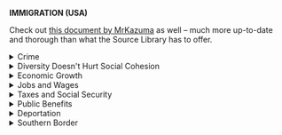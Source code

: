 **IMMIGRATION (USA)**

Check out [this document by MrKazuma](https://docs.google.com/document/u/1/d/1TrLqG-EDiNGmKa5Ued3bqY6bd0qozXBGahvPMcGnFXM/edit%23) as well – much more up-to-date and thorough than what the Source Library has to offer.

<details markdown="1">
<summary>Crime</summary>

# **Crime**
**Immigrants to the US commit less crime than native citizens.**

- [FEE: Nowrasteh 15](https://fee.org/articles/by-the-numbers-do-immigrants-cause-crime/)
  - Census Data
    - In **2010**, **10.7** percent of native-born men aged 18-39 without a high school degree were incarcerated **compared to 2.8 percent** of Mexican immigrants **and 1.7 percent** of Guatemalan and Salvadoran immigrants.
    - *“The disparity in incarceration rates has **existed for decades**… incarceration rates of the native-born were anywhere from **two to five times higher** than that of immigrants.”*
  - Macro-Analysis
    - **159 cities** at three dates between 1980 and 2000: crime rates and levels of immigration are **not correlated (**Ousey and Kubrin)
    - **111 US cities** with populations of at least 5,000 Hispanics and found no statistically significant findings. (Martinez 2008)
    - **150 Metropolitan Statistical Areas** (MSAs) and found that levels of recent immigration had a statistically significant downward effect on homicide rates but no effect on property crime rates. (Reid et al. 2005)

- [American Immigration Council: Ewing et al. 15](https://www.americanimmigrationcouncil.org/research/criminalization-immigration-united-states)
  - The violent crime rate **declined by 48%** and the property crime rate by **41%** during the period of 1990 to 2013, while the undocumented population **more than tripled** from 3.5 million to 11.2 million.
  - Keep in mind that correlation =/= causation, which makes this source pretty weak

- [Consensus](https://en.wikipedia.org/w/index.php?title=Immigration_and_crime&oldid=967879972%23Crime) (it’s wikipedia)
  - 26 citations
  - There is no empirical evidence that either legal or illegal immigration increases crime rate in the United States
  - Most studies in the U.S. have found lower crime rates among immigrants than among non-immigrants, and that higher concentrations of immigrants are associated with lower crime rates

- [PEW 13](https://www.pewresearch.org/fact-tank/2013/10/15/crime-rises-among-second-generation-immigrants-as-they-assimilate/)
  - The crime rate among second-generation immigrants increases to “catch up” to the native population

- [Falk et al. 13](https://www.ncbi.nlm.nih.gov/pmc/articles/PMC3969807/)
  - The majority of violent crimes are perpetrated by a small number of persistent violent offenders, typically males, characterized by early onset of violent criminality, substance abuse, personality disorders, and nonviolent criminality.
  - To take away in this context: America’s current legal immigration system does a rather good job filtering these people out because highly specialized, rich, etc people tend to not have these issues

- [Light & Miller 18](https://onlinelibrary.wiley.com/doi/abs/10.1111/1745-9125.12175)
  - Longitudinal analysis of the **relationship between ILLEGAL immigration and violent crime**, using data from a variety of sources that covers all 50 US states from 1990-2014
    - Violent crime here is considered to be homicide, aggravated assault, robbery, and rape
  - Finds that the **relationship between illegal immigration and violent crime is generally negative**
  - Suggests that **common explanations for this relationship don’t have much evidence**: “*Using supplemental models of victimization data and instrumental variable methods, we find little evidence that these results are due to decreased reporting or selective migration to avoid crime.*”

- [**Gunadi 2020**](https://economics.ucr.edu/wp-content/uploads/2020/09/JMP-Christian-Gunadi.pdf)
  - Specifically deals with DACA and local crime rates
  - **“Thee results of this analysis show no evidence that DACA statistically significantly affected the incarceration rate of undocumented youth. Furthermore, [..] implementation of DACA is not associated with a statistically significant change in violent crime rate.”**
  - **“ However, there is evidence that the enactment of DACA is associated with lower property crime rates. An increase of one DACA application approved per 1,000 population (∼1 S.D. increase) is associated with 1.6% decline in overall property crime rate. Further analysis shows that this reduction is driven by the decline in burglary and larceny rates.”**

------------

</details>
<details markdown="1">
<summary>Diversity Doesn't Hurt Social Cohesion</summary>

# **Diversity Doesn’t Hurt Social Cohesion**
**Diversity and immigration don’t hurt social cohesion. Keep in mind that this section is not focused specifically on mass immigration. (credit to [Mouthy Infidel](https://www.youtube.com/channel/UCTqctWuiqMJBehe1BH0JKtg) for some of this research) Keep in mind that this research needs to be reviewed again by us because I’ve heard it misrepresents stuff and lacks nuance**

- [Meer & Tolsma 14](https://www.annualreviews.org/doi/full/10.1146/annurev-soc-071913-043309)
  - **Enormous meta-analysis of 90 cross-sectional studies analyzing relationship between diversity & social cohesion.**
  - Vast majority of studies on the subject **fail to prove the relationship** between two variables.
  - In fact, study finds **positive relationships** between **inter-ethnic contact & trust** in ethnically heterogeneous communities.
  - **Only contrary data** shows **small-scale (intra-neighborhood) trust suffers** with ethnic heterogeneity in **some circumstances,** and even then **only in America**.
  - Plurality of data **does not support - and largely contradicts -** assertion that diversity hurts social cohesion.
- [Nai et al. 18](https://ink.library.smu.edu.sg/cgi/viewcontent.cgi?article=6358&context=lkcsb_research)
  - Study examining a **range of experiments** meant to gauge the relationship **between diversity and social cohesion.**
  - Study finds **all of the experiments** found a **positive relationship between diversity and social cohesion.**
  - **Proposed mechanism** is that **diversity** causes people to **identify more broadly with humanity, increasing sociability.**

- [Williamson 08](http://www.fisherwilliamson.com/downloads/MPSA040508.FINAL2.pdf)
  - Longitudinal study comparing the **change in social cohesion over time** in an area which **experienced a large increase in diversity** with a **comparative control which didn’t.**
  - The two areas **did not differ significantly** in how their levels of **social cohesion changed over time**, suggesting the increased level of diversity had **no statistically significant impact on social cohesion.**

- [Ziller 14](https://academic.oup.com/sf/article-abstract/93/3/1211/2332107)
  - Another longitudinal study analyzing **changes in trust in 22 European countries** between the years **2002 and 2010**.
  - Study suggests **immigration often leads to decrease in social trust**, but results were **heavily affected by ethnic polarization & economic stability**.
  - With low polarization and a good economy, immigration was shown to actually **increase social trust**.
  - Results suggest **it isn’t the diversity of immigrants** which lessens trust, but rather the **economic and political context in which they arrive.**

- [De et al. 15](https://www.ncbi.nlm.nih.gov/pmc/articles/PMC4672305/pdf/srep17963.pdf)
  - Source showing how **immigrant mobility reverses ethnocentrism** - “*Our empirical analysis of archival data verifies that contexts with high residential mobility indeed have less out-group hostility than those with low mobility*”
  - They use a model similar to the [Hartshorn et al. 13](http://doi.org/10.18564/jasss.2176) evidence (the harthorn evidence is used by chuds to prove that ethnocentrism will always be the result of immigration)

- [Christ et al. 14](https://www.ncbi.nlm.nih.gov/pmc/articles/PMC3964129/)
  -  "Contextual effect of positive intergroup contact on outgroup prejudice", McKenna, et al. "Are diverse groups less cohesive?"
  - “[Our] data show[s] consistently across seven studies that individuals’ outgroup attitudes are more positive when living in social contexts in which people have, on average, more positive intergroup contact. Moreover, we found a consistent contextual effect of contact on prejudice in each study: indeed, the effect of intergroup contact between social contexts is greater than the effect of individual-level contact within contexts. In four studies we provided evidence that this contextual effect is accompanied by more tolerant social norms that possibly explain the larger effect of intergroup contact on the social-context level of analysis. **Thus, positive intergroup contact is associated with reduced prejudice on a macro- and not merely [micro level], whereby people are influenced by the behavior of others in their wider social context**” (Christ et al… [pg. 4]).

-  [Vezzali et al. 17](https://www.tpmap.org/wp-content/uploads/2017/03/24.1.1.pdf)         
  - Social cohesion educational setting[ ](https://www.tpmap.org/wp-content/uploads/2017/03/24.1.1.pdf)
  - *“Consistent with the fact that optimal contact conditions are likely present in educational settings, **research has provided consistent evidence that face-to-face contact is an extremely effective tool for improving intergroup relations.** Empirical effectiveness has been demonstrated on a wide range of outcome measures, including outgroup perceived variability (Turner, Tam, Hewstone, Kenworthy, & Cairns, 2013), behavioral intentions toward the outgroup (Abbott & Cameron, 2014; for a review, see Cameron & Turner, 2017)” (Vezzali et al… 17 [pg. 4]).*

- [Lymperopoulou 19](https://link.springer.com/content/pdf/10.1007/s12134-019-00678-9.pdf)
  - “Immigration and Ethnic Diversity in England and Wales Examined Through an Area Classification Framework”
  - Examines the complexities of diversity’s impact (both positives and negatives) on social cohesion
  - *"In the UK, studies have generally shown that it is area deprivation and not ethnic diversity which erodes social cohesion (Letki 2008; Laurence 2011; Becares et al. 2011; Sturgis et al. 2011)." [pg. 830]*
  - *"Traditional ethnic minority settlement areas with high socio-economic diversity and high migration rates for migrants of different nationalities and migration streams are associated with higher levels of social cohesion and inter-ethnic social mixing." [pg. 843]*
  - *"Improvements in the economic circumstances of local populations, and investments in resources in local areas such as housing, will minimize perceptions of competition for resources and improve community relations. In the long-term, increases in ethnic diversity are likely to promote contact, tolerance and understanding and improve social cohesion (Laurence and Heath 2008)." [pg. 844]*

- [https://journals.sagepub.com/doi/10.1177/1745691615598513](https://journals.sagepub.com/doi/10.1177/1745691615598513)

------------

</details>
<details markdown="1">
<summary>Economic Growth</summary>

# **Economic Growth**
**Immigrants greatly benefit the economy, growth, and innovation**

- [Oxford: Goldin et al. 18](https://ir.citi.com/FBbeXUKehK94DM2ktog5Yjj4Eh9MKmlJH34Poe7ZhEFhORbQvjK8I1BVlhg%2BCNS4WRzN1yW9UoM%3D)
  - Even from a *neoliberal* perspective, immigration benefits capitalist economies
  - **Strong positive effect** on GDP per capita as **75%** of migrants are working age
  - Migration increases the rates of **innovation** within a capitalistic economy
    - over **40%** of global patent applications are filed by immigrants
  - Also increases total worker output by adding workers

- [University of Pennsylvania: Budget Model 16](https://budgetmodel.wharton.upenn.edu/issues/2016/1/27/the-effects-of-immigration-on-the-united-states-economy)
  - **Extensive summary** on the **effects immigration has on the US economy,** with sources
  - “While some policymakers have **blamed immigration for slowing U.S. wage growth** since the 1970s, most **academic research finds little long run effect on Americans’ wages”**.
  - “The available evidence suggests that **immigration leads to more innovation, a better educated workforce, greater occupational specialization, better matching of skills with jobs, and higher overall economic productivity”.**
  - “Immigration also has a **net positive effect** on combined **federal, state, and local budgets**”.
  - “Economists generally agree that the **effects of immigration on the U.S. economy are broadly positive**”.

- [OECD 14](https://www.oecd.org/migration/OECD%20Migration%20Policy%20Debates%20Numero%202.pdf)
  - **Migrants accounted for 47% of the increase in the workforce in the United States**
  - Migrants fill important niches both in fast-growing and declining sectors of the economy
  - Migrants contribute significantly to labor-market flexibility
  - Migrants contribute more in taxes and social contributions than they receive in benefits
  - Migration boosts the working-age population
  - Migrants arrive with skills and contribute to human capital development of receiving countries
  - Migrants also contribute to technological progress

- [https://d279m997dpfwgl.cloudfront.net/wp/2016/09/0922_immigrant-economics-full-report.pdf](https://d279m997dpfwgl.cloudfront.net/wp/2016/09/0922_immigrant-economics-full-report.pdf) (500 pages, not reading)

- [https://www.kauffman.org/resources/entrepreneurship-policy-digest/the-economic-case-for-welcoming-immigrant-entrepreneurs/](https://www.kauffman.org/resources/entrepreneurship-policy-digest/the-economic-case-for-welcoming-immigrant-entrepreneurs/)
  - immigrants are twice as likely to become entrepreneurs and that number is going up. A quarter of engineering and technology companies started in the United States between 2006–2012  had at least one key founder who was an immigrant. Immigrant startups hire over 500,000 in America and they generated $63 billion in sales in 2012. Immigrant founders from top venture-backed firms have created an average of approximately 150 jobs per company in the United States

------------

</details>
<details markdown="1">
<summary>Jobs and Wages</summary>

# **Jobs and Wages**
**Immigrants are a necessary component of the job market and entrepreneurship. Low-skill immigrants only sometimes cause minor depressions in the wages of low-skill native workers (those without high school diploma) and other low-skill immigrants, yet even in these cases, wage depressions are very small.**

- [Brookings: Hoban 17](https://www.brookings.edu/blog/brookings-now/2017/08/24/do-immigrants-steal-jobs-from-american-workers/)
  - Immigrants are highly skilled and necessary to the job market
  - College graduates are more prevalent among recent immigrant adults than among all adults in **90 of the 100** largest metropolitan areas.

- [National Bureau of Economic Research: Kerr 16](https://www.nber.org/papers/w22385.pdf) [(cited)](https://hbr.org/2016/10/immigrants-play-a-disproportionate-role-in-american-entrepreneurship)
  - Immigrants contribute to entrepreneurship and innovation greatly
  - Immigrants constitute **15%** of the general U.S. workforce, but they account for around a quarter of U.S. entrepreneurs
  - This immigrant share of entrepreneurship has been **increasing dramatically** since the mid-1990s
  - *“Most of our work focuses on 11 states present in the LEHD since 1992, which include California and Florida. We estimate 24% of entrepreneurs in these states from 1995-2008 are immigrants, which broadly corresponds with other studies. As important, this immigrant entrepreneurship share [rose] from 17% in 1995 to 27% in 2008” (*Kerr & Kerr 16 [pg. 2]).

- [New American Economy Factsheet](https://www.newamericaneconomy.org/issues/undocumented-immigrants/%23economic-contributors,-not-criminals): Key Takeaways
  - 93.3% of the over 1,250,000 DACA eligible population is employed
  - 90% of the undocumented population is working age and 86.6% of males are working
    - Compared to 80% of the foreign born population and 62.2% of the native-born population

- [National Bureau of Economic Research: Ottaviano & Peri 06](https://www.nber.org/papers/w12497.pdf)
  - **National Bureau of Economic Research** paper on the effects immigration has on wages in the United States
  - Study contends **previous analyses** on the relationship between immigration and wages **falsely assumed perfect labor substitutability between immigrants and native workers** of similar education levels, distorting results
  - Research shows average American wage **RISES due to immigration**, both short-term and long-term
  - **Only native demographic whose wages drop are High School dropouts** who suffer a decrease in wages of approximately **~2% short-term, alleviating to ~1.1% over time.**
  - Study finds **new immigration does severely impact wages of prior immigrants**, suggesting **lack of substitutability with \*natives**.
  - Overall, **vast majority of American workers’ wages increase from immigration**, High School dropouts (<10% of population) experience a slight **decrease which alleviates with time** (and there is evidence that immigration [**may increase native High School graduation rates**](https://www.nber.org/papers/w18047.pdf), too).

- [Ortega & Verdugo 14](https://www.sciencedirect.com/science/article/abs/pii/S0927537114000566)
  - **Similar research to the above paper**, except conducted on the **French labor market.**
  - Findings are **near-identical**; immigration leads to **across-the-board wage increases** for all except a **small minority of low-education native workers**.
  - Reaffirms conclusion that there is **low substitutability between native workers and immigrant workers**.

- [Card 90](http://davidcard.berkeley.edu/papers/mariel-impact.pdf)
  - Famous research on the **Mariel Boatlift** and the impact of a **wave of Cuban immigrants (mostly low-skilled)** on the economy of **Miami**.
  - Research found essentially **no impact on native wages**, even for **low-skilled workers**, despite the Mariel Boatlift **increasing Miami’s labor force by seven percent.**
  - Even **former Cuban immigrants** didn’t seem to be affected.
  - Note: this stuff was revisited by George Borjas who found different results, but [his work on the subject has received a good bit of criticism](https://en.wikipedia.org/wiki/Mariel_boatlift%232016_reappraisal) (see *Studies to Watch Out For* section of this doc for more info)

- [National Academies of Sciences, Engineering, and Medicine 16](https://www.nap.edu/read/23550/chapter/1) ([news release, better to cite](https://www.nationalacademies.org/news/2016/09/new-report-assesses-the-economic-and-fiscal-consequences-of-immigration))
  - When measured over a period of 10 years or more, **the impact of immigration on the wages of native-born workers overall is very small**. To the extent that negative impacts occur, they are most likely to be found for prior immigrants or native-born workers who have not completed high school—who are often the closest substitutes for immigrant workers with low skills.
  - **There is little evidence that immigration significantly affects the overall employment levels of native-born workers**. As with wage impacts, there is some evidence that recent immigrants reduce the employment rate of prior immigrants. In addition, recent research finds that immigration reduces the number of hours worked by native teens (but not their employment levels).
  - Immigration has an overall positive impact on long-run economic growth in the U.S.
  - Some evidence on inflow of skilled immigrants suggests that **there may be positive wage effects for some subgroups of native-born workers, and other benefits to the economy more broadly**.

- [Ojeda 09](http://wcvi.org/intermestic_initiatives/FinalWCVIWhitePaperLegalization.pdf) 
  - Report which investigates the effects of the “The Immigration Reform and Control Act of 1986” (IRCA) which led the way to the legalization of over 2.7 million undocumented immigrants within five years.
  - Finds that when the Department of Labor reported over the four year period following legalization (1988-1992) of undocumented immigrants, that **the mean hourly wages of the general U.S. worker grew by 15%. (16.1% for the mean hourly wage of a U.S. citizen worker)**
  - Keep in mind, that legalization occurred at the same time in a period when the U.S. unemployment rate rose from 5.3% to 7.5%
  - “Almost immediately, **IRCA-based legalization had the effect of giving rights to more workers, raising the low wage floor of the economy, reducing the demand for easily exploitable immigrants, and reducing illegal crossings and apprehensions**. (-- without huge expenditures on a border wall).”

------------

</details>
<details markdown="1">
<summary>Taxes and Social Security</summary>

# **Taxes and Social Security**
**(Undocumented) Immigrants consistently pay into the system**

- [Institute on Taxation and National Economic Policy (ITEP) 13](https://itep.org/undocumented-immigrants-state-local-tax-contributions-2016/)
  - Undocumented Immigrants paid an estimated **$10.6 billion** to state and local taxes in 2010
  - Allowing undocumented immigrants to work in the United States legally would increase their state and local tax contributions by an estimated **$2 billion** a year

- [Social Security Administration (SSA) 13](https://www.ssa.gov/oact/NOTES/pdf_notes/note151.pdf) 
  - Undocumented Immigrants paying an estimated **$12 billion a year into Social Security** with no intention of ever collecting benefits
    - *“we estimate that earnings by unauthorized immigrants result in a net positive effect on Social Security financial status generally, and that this effect contributed roughly $12 billion to the cash flow of the program for 2010. We estimate that future years will experience a **continuation of this positive impact** on the trust funds.”*

- [New American Economy Factsheet](https://www.newamericaneconomy.org/issues/undocumented-immigrants/%23economic-contributors,-not-criminals): Key Takeaways
  - **$100 billion SSA surplus** was generated by undocumented immigrants in the last decade
  - **$35.1 billion Medicare surplus** was generated by undocumented immigrants from 2000-2011

- [National Academies of Sciences, Engineering, and Medicine 16](https://www.nap.edu/read/23550/chapter/1) ([news release, better to cite](https://www.nationalacademies.org/news/2016/09/new-report-assesses-the-economic-and-fiscal-consequences-of-immigration))
  - In terms of fiscal impacts, first-generation immigrants are more costly to governments, mainly at the state and local levels, than are the native-born, in large part due to the costs of educating their children. However, as adults, **the children of immigrants (the second generation) are among the strongest economic and fiscal contributors in the U.S. population, contributing more in taxes than either their parents or the rest of the native-born population**.
  - Over the long term, the impacts of immigrants on government budgets are generally positive at the federal level but remain negative at the state and local level — but these generalizations are subject to a number of important assumptions. Immigration’s fiscal effects vary tremendously across states.

- [https://www.brookings.edu/wp-content/uploads/2016/07/braingain_chapter.pdf](https://www.brookings.edu/wp-content/uploads/2016/07/braingain_chapter.pdf)

------------

</details>
<details markdown="1">
<summary>Public Benefits</summary>

# **Public Benefits**
**Immigrants use less public benefits than native citizens**

- [CATO: Ku and Bruen 13](https://www.cato.org/publications/economic-development-bulletin/poor-immigrants-use-public-benefits-lower-rate-poor) 
  - Poor Immigrants Use Public Benefits at a Lower Rate than Poor Native-Born Citizens
  - MEDICARE/MEDICAID
    - More than **one quarter** of **native citizens** and naturalized citizens in poverty receive Medicaid, but only about **one in five non-citizens** do so.
    - Immigrants who receive Medicaid or CHIP tend to have **lower per beneficiary medical expenditures** than native-born people
  - SUPPLEMENTAL NUTRITION
    - **33 percent** of native citizens, **25 percent** of naturalized citizens, and **29 percent** of non-citizens received SNAP benefits in 2011’
  - SSI / INCOME
    - SSI receipt was **higher for native** and naturalized citizens than non-citizen immigrants.

------------

</details>
<details markdown="1">
<summary>Deportation</summary>

# **Deportation**
**From a purely economic perspective, mass deportation of illegal immigrants would severely undermine stability and economic well-being**

- [New American Economy Factsheet](https://www.newamericaneconomy.org/issues/undocumented-immigrants/%23economic-contributors,-not-criminals)
  - Mass deportation of illegal immigrants would result in a:
    - **6.4%** shrink in the labor force
    - **5.7%** shrink in the economy
    - **$1.6** trillion reduction in GDP
    - **$409** billion direct cost to the federal government
- [Gitis & Collins 15](https://www.americanactionforum.org/research/the-budgetary-and-economic-costs-of-addressing-unauthorized-immigration-alt/) (evidence cited for source above)
  - the budgetary and economic implications of alternative strategies to addressing undocumented immigrants.
  - $400 billion to $600 billion to address the 11.2 million undocumented immigrants and prevent future unlawful entry into the United States.
  - In turn, this would shrink the labor force by 11 million workers and reduce real GDP by $1.6 trillion.
  - Depending on how the government conducts its apprehensions, it would need to spend $100 billion to $300 billion arresting and removing all undocumented immigrants residing in the country, a process that we estimate would take 20 years.
  - As a result [of the labour shrinkage], **20 years from now the economy would be nearly 6 percent or $1.6 trillion smaller than it would be if the government did not remove all undocumented immigrants.**

**Significant evidence shows that enforcing deportation policy has either been ineffective in reducing crime or has actually lead to more crime insecurity through decreased crime reporting and deepening gang networks through “free rides”**

- [Miles & Cox 14](https://its.law.nyu.edu/faculty/profiles/representiveFiles/does_immigration_enforcement_reduce_crime_082514_94242D7E-F712-063A-64352391880DABF8.pdf) “The first empirical analysis of the most important deportation initiative to be rolled out in decades” finds that a deportation initiative program called “Secure Communities” working through more than 3,000 U.S. counties which affected more than 250,000 illegal immigrants “**led to no meaningful reductions in the FBI index crime rate. Nor has it reduced rates of violent crime—homicide, rape, robbery, or aggravated assault. This evidence shows that the program has not served its central objective of making communities safer.”**

- [Theodore 2013](https://www.policylink.org/sites/default/files/INSECURE_COMMUNITIES_REPORT_FINAL.PDF)  “A randomized telephone survey of 2,004 Latinos living in the counties of Cook (Chicago), Harris (Houston), Los Angeles, and Maricopa (Phoenix) was conducted to assess the impact of police involvement in immigration enforcement on Latinos’ perceptions of public safety and their willingness to contact the police when crimes have been committed.” They find that “**45 percent of Latinos stated that they are less likely to voluntarily offer information about crimes, and 45 percent are less likely to report a crime because they are afraid the police will ask them or people they know about their immigration status**.” They also find that “**70 percent of undocumented immigrants reported they are less likely to contact law enforcement authorities if they were victims of a crime.**”

- [Police Foundation: Amendola et al. 08](https://www.policefoundation.org/wp-content/uploads/2015/06/Appendix-H_0.pdf) ([cited](https://www.policefoundation.org/wp-content/uploads/2015/06/Khashu-2009-The-Role-of-Local-Police.pdf)) A national survey of 54 police chiefs made by the Police Foundation finds that **85%** of police chiefs believed “**that aggressive enforcement of immigation law would have a negative impact on community relationships by decreasing reporting of crime victimization”** While **83%** felt the same for its impact on resulted **decreased reporting of criminal activity**. In addition, **67%** of police chiefs believed **that it would also have a negative impact on communities by weakening criminal investigations.**

- [Migration Policy Institute: Capps et al. 11](https://www.migrationpolicy.org/research/delegation-and-divergence-287g-state-and-local-immigration-enforcement) A report on the effects of 287(g) State and Local Law Immigration Enforcement finds that among **the effects of the deportation program was immigrants “having a reluctance to report crimes” due to distrust and fear of authorities.**

- [Fellow & Lum 13](http://www.strategycenter.net/docLib/20130224_CenAmGangsandTCOs.pdf): ([And a very good news source for elaboration](https://www.latimes.com/local/la-me-gang30oct30-story.html)) One of the most pivotal findings from a report on transnational criminal organizations and Central American gangs finds that one of the most infamously known gangs, MS-13, “is actively seeking to expand its presence around Latin America and Europe through a variety of methods” which primarily included “**seeking deportation to countries where they do not yet have a presence in order to begin forming new structures**.” Where they “would falsely declare one of those countries as their country of origin when arrested and facing deportation from the United States or elsewhere. Since gang members seldom have travel documents, authorities cannot prove an individual is not from the country he declares as his point of origin. **Some of the deportations are reported to be deliberately planned as a way for a selected MS-­‐13 member to obtain a ‘free ride’ to a specific country**.” Through targeting deportations, the gang is able to deepen their influence through gathering more recruits and resources across countries, only later to come back to the US even bigger than before, and a vicious cycle is born.

------------

</details>
<details markdown="1">
<summary>Southern Border</summary>

# **Southern Border**

- Study that shows The Family Case Management program for asylum seekers in the US achieved a 99% compliance rate with ICE and immigration court requirements at a fraction of the cost of Trump's concentration camps proving they are just an expensive tax-payer-funded fascist virtue signaling policy. [https://reliefweb.int/report/united-states-america/family-case-management-program-why-case-management-can-and-must-be-part](https://reliefweb.int/report/united-states-america/family-case-management-program-why-case-management-can-and-must-be-part)

- Amnesty International identified Trump's policies in regards to the concentration camps for asylum seekers to be in violation of human rights and international law and standards. [https://www.amnesty.org/en/latest/research/2018/10/usa-treatment-of-asylum-seekers-southern-border/](https://www.amnesty.org/en/latest/research/2018/10/usa-treatment-of-asylum-seekers-southern-border/)

</details>